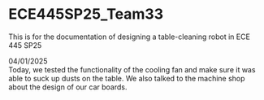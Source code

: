 # ECE445SP25_Team33
This is for the documentation of designing a table-cleaning robot in ECE 445 SP25

04/01/2025\
Today, we tested the functionality of the cooling fan and make sure it was able to suck up dusts on the table. We also talked to the machine shop about the design of our car boards.
